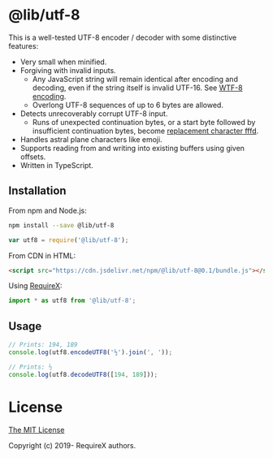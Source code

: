 # @lib/utf-8

This is a well-tested UTF-8 encoder / decoder with some distinctive features:

- Very small when minified.
- Forgiving with invalid inputs.
  - Any JavaScript string will remain identical after encoding and decoding, even if the string itself is invalid UTF-16. See [WTF-8 encoding](https://simonsapin.github.io/wtf-8/).
  - Overlong UTF-8 sequences of up to 6 bytes are allowed.
- Detects unrecoverably corrupt UTF-8 input.
  - Runs of unexpected continuation bytes, or a start byte followed by insufficient continuation bytes, become [replacement character fffd](https://en.wikipedia.org/wiki/Specials_(Unicode_block)).
- Handles astral plane characters like emoji.
- Supports reading from and writing into existing buffers using given offsets.
- Written in TypeScript.

## Installation

From npm and Node.js:

```bash
npm install --save @lib/utf-8
```

```JavaScript
var utf8 = require('@lib/utf-8');
```

From CDN in HTML:

```html
<script src="https://cdn.jsdelivr.net/npm/@lib/utf-8@0.1/bundle.js"></script>
```

Using [RequireX](https://github.com/requirex/requirex#readme):

```TypeScript
import * as utf8 from '@lib/utf-8';
```

## Usage

```TypeScript
// Prints: 194, 189
console.log(utf8.encodeUTF8('½').join(', '));

// Prints: ½
console.log(utf8.decodeUTF8([194, 189]));
```

# License

[The MIT License](https://raw.githubusercontent.com/requirex/codec/master/LICENSE)

Copyright (c) 2019- RequireX authors.

